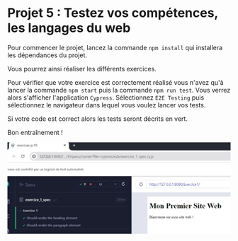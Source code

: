 # Projet 5 : Testez vos compétences, les langages du web

 Pour commencer le projet, lancez la commande `npm install` qui installera les dépendances du projet. 
 
Vous pourrez ainsi réaliser les différents exercices. 

Pour vérifier que votre exercice est correctement réalisé vous n'avez qu'à lancer la commande `npm start` puis la commande `npm run test`. 
Vous verrez alors s'afficher l'application `Cypress`. 
Sélectionnez `E2E Testing` puis sélectionnez le navigateur dans lequel vous voulez lancer vos tests. 

Si votre code est correct alors les tests seront décrits en vert. 

Bon entraînement !


<img src="./img/Exercice_1.JPG" alt="Exercice1">